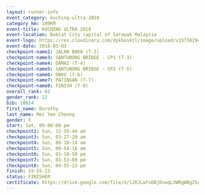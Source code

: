 ```yaml
--- 
layout: runner-info 
event_category: kuching-ultra-2018 
category_km: 100KM 
event-title: KUCHING ULTRA 2018 
event-location: BukCat City capital of Sarawak Malaysia 
event-logo: https://res.cloudinary.com/dykbosktl/image/upload/v1573619473/Logo/kuching-ultra-2018-logo_tlpvm5.png 
event-date: 2018-03-03 
checkpoint-name2: JALAN BAKO (T-2) 
checkpoint-name3: SANTUBONG BRIDGE - CP1 (T-3) 
checkpoint-name4: DAMAI (T-4) 
checkpoint-name5: SANTUBONG BRIDGE - CP2 (T-5) 
checkpoint-name6: DBKU (T-6) 
checkpoint-name7: PATINGAN (T-7) 
checkpoint-name8: FINISH (T-8) 
overall_rank: 62
gender_rank: 12
bib: 10014
first_name: Dorothy
last_name: Mei Yee Cheong
gender: F
start: Sat, 09-00-00 pm
checkpoint2: Sun, 12-35-44 am
checkpoint3: Sun, 03-27-20 am
checkpoint4: Sun, 06-10-14 am
checkpoint5: Sun, 09-54-16 am
checkpoint6: Sun, 01-10-50 pm
checkpoint7: Sun, 03-53-09 pm
checkpoint8: Sun, 04-55-23 pm
finish: 19-55-23
status: FINISHER
certificate: https://drive.google.com/file/d/1JRJLwYsD8jDvwqLXWRgWBg25o5mVhksi/view?usp=sharing
--- 
```

